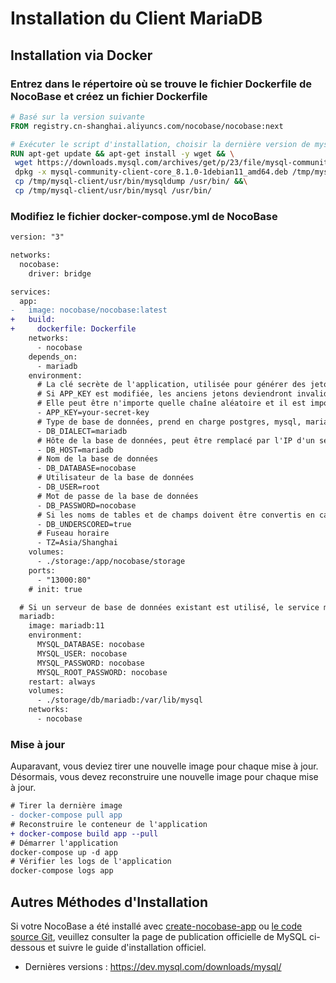 # Installation du Client MariaDB

## Installation via Docker

### Entrez dans le répertoire où se trouve le fichier Dockerfile de NocoBase et créez un fichier Dockerfile

```Dockerfile
# Basé sur la version suivante
FROM registry.cn-shanghai.aliyuncs.com/nocobase/nocobase:next

# Exécuter le script d'installation, choisir la dernière version de mysql
RUN apt-get update && apt-get install -y wget && \
 wget https://downloads.mysql.com/archives/get/p/23/file/mysql-community-client-core_8.1.0-1debian11_amd64.deb && \
 dpkg -x mysql-community-client-core_8.1.0-1debian11_amd64.deb /tmp/mysql-client && \
 cp /tmp/mysql-client/usr/bin/mysqldump /usr/bin/ &&\
 cp /tmp/mysql-client/usr/bin/mysql /usr/bin/
 ```

### Modifiez le fichier docker-compose.yml de NocoBase

```diff
version: "3"

networks:
  nocobase:
    driver: bridge

services:
  app:
-   image: nocobase/nocobase:latest
+   build:
+     dockerfile: Dockerfile
    networks:
      - nocobase
    depends_on:
      - mariadb
    environment:
      # La clé secrète de l'application, utilisée pour générer des jetons utilisateurs, etc.
      # Si APP_KEY est modifiée, les anciens jetons deviendront invalides.
      # Elle peut être n'importe quelle chaîne aléatoire et il est important de ne pas la rendre publique.
      - APP_KEY=your-secret-key
      # Type de base de données, prend en charge postgres, mysql, mariadb
      - DB_DIALECT=mariadb
      # Hôte de la base de données, peut être remplacé par l'IP d'un serveur de base de données existant
      - DB_HOST=mariadb
      # Nom de la base de données
      - DB_DATABASE=nocobase
      # Utilisateur de la base de données
      - DB_USER=root
      # Mot de passe de la base de données
      - DB_PASSWORD=nocobase
      # Si les noms de tables et de champs doivent être convertis en casse de type snake_case
      - DB_UNDERSCORED=true
      # Fuseau horaire
      - TZ=Asia/Shanghai
    volumes:
      - ./storage:/app/nocobase/storage
    ports:
      - "13000:80"
    # init: true

  # Si un serveur de base de données existant est utilisé, le service mariadb peut être omis
  mariadb:
    image: mariadb:11
    environment:
      MYSQL_DATABASE: nocobase
      MYSQL_USER: nocobase
      MYSQL_PASSWORD: nocobase
      MYSQL_ROOT_PASSWORD: nocobase
    restart: always
    volumes:
      - ./storage/db/mariadb:/var/lib/mysql
    networks:
      - nocobase
```

### Mise à jour

Auparavant, vous deviez tirer une nouvelle image pour chaque mise à jour. Désormais, vous devez reconstruire une nouvelle image pour chaque mise à jour.

```diff
# Tirer la dernière image
- docker-compose pull app
# Reconstruire le conteneur de l'application
+ docker-compose build app --pull
# Démarrer l'application
docker-compose up -d app
# Vérifier les logs de l'application
docker-compose logs app
```

## Autres Méthodes d'Installation

Si votre NocoBase a été installé avec [create-nocobase-app](/welcome/getting-started/installation/create-nocobase-app) ou [le code source Git](/welcome/getting-started/installation/git-clone), veuillez consulter la page de publication officielle de MySQL ci-dessous et suivre le guide d'installation officiel.
- Dernières versions : https://dev.mysql.com/downloads/mysql/
